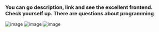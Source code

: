 ### You can go description, link and see the excellent frontend. Check yourself up. There are questions about programming
![image](https://user-images.githubusercontent.com/122405130/215925163-78a11022-bf49-44fb-b579-8b5c93d19a74.png)
![image](https://user-images.githubusercontent.com/122405130/215925165-6c5d81d6-a2f4-4a1c-854e-e47d231626c7.png)
![image](https://user-images.githubusercontent.com/122405130/215925169-22e5b039-133a-43be-92ba-42eeb315dacd.png)

